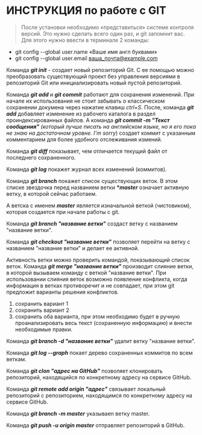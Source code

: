# **ИНСТРУКЦИЯ** по работе с GIT
> После установки необходимо «представиться» системе контроля версий. Это нужно сделать всего один раз, и git запомнит вас.
Для этого нужно ввести в терминале 2 команды:
- git config --global user.name «Ваше имя англ буквами»
- git config --global user.email ваша_почта@example.com

Команда **_git init_** - создает новый репозиторий Git. С ее помощью можно преобразовать существующий проект без управления версиями в репозиторий Git или инициализировать новый пустой репозиторий.

Команда **_git add_** и **_git commit_** работают для сохранения изменений. При начале их использования не стоит забывать о классическом сохранении докумена через нажатие клавиш _ctrl+S_. 
После, команда **_git add_** добавляет изменение из рабочего каталога в раздел проиндексированных файлов. А команда **_git commit -m "Текст сообщения"_** _(который лучше писать на английском языке, но я его  пока не знаю на достаточном уровне. I'm sorry_) создает коммит с указанным комментарием для более удобного отслеживания измений.

Команда **_git diff_** показывает, чем отличается текущий файл от последнего сохраненного.

Команда **_git log_** покажет журнал всех изменений (коммитов).

Команда **_git branch_** покажет список существующих веток.
В этом списке звездочка перед названием ветки **_*master_** означает активную ветку, в которой сейчас работаем.

А ветска с именем **_master_** является изначальной веткой (чистовиком), которая создается при начале работы с git.

Команда **_git branch "название ветки"_** создаст ветку с названием "название ветки".

Команда **_git checkout "название ветки"_** позволяет перейти на ветку с названием "название ветки" и делает ее активной. 

Активность ветки можно проверить командой, показывающий список веток.
Команда **_git merge "название ветки"_** производит слияние ветки, в которой вызываем команду с веткой "название ветки".
При использовании слияния веток возможно появление конфликта, когда информация в ветках противоречит и не совпадает, при этом git предложит варианты решения конфликтов.
1. сохранить вариант 1
2. сохранить вариант 2
3. сохранить оба варианта, при этом необходимо будет в ручную проанализировать весь текст (сохраненную информацию) и внести необходимые правки.

Команда **_git branch -d "название ветки"_** удалит ветку "название ветки".

Команда **_git log --graph_** покает дерево сохраненных коммитов по всем веткам.

Команда **_git clon "адрес на GitHub"_** позволяет клонировать репозиторий, находящийся по конкретному адресу на сервисе GitHub.

Команда **_git remote add origin "адрес"_** связывает локальный репозиторий с репозиторием, находящимся по конкретному адресу на сервисе GitHub.

Команда **_git branch -m master_** указываеn ветку master.

Команда **_git push -u origin master_** отправляет репозиторий в GitHub.

